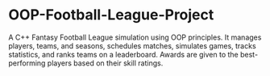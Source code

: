 # OOP-Football-League-Project
A C++ Fantasy Football League simulation using OOP principles. It manages players, teams, and seasons, schedules matches, simulates games, tracks statistics, and ranks teams on a leaderboard. Awards are given to the best-performing players based on their skill ratings.
